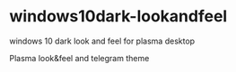# windows10dark-lookandfeel
windows 10 dark look and feel for plasma desktop

Plasma look&feel and telegram theme
